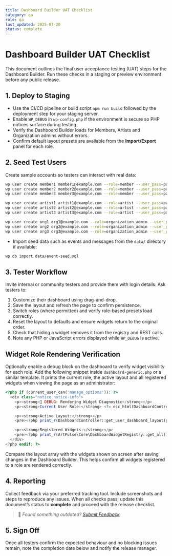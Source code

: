 ```yaml
---
title: Dashboard Builder UAT Checklist
category: qa
role: qa
last_updated: 2025-07-20
status: complete
---
```


# Dashboard Builder UAT Checklist

This document outlines the final user acceptance testing (UAT) steps for the Dashboard Builder. Run these checks in a staging or preview environment before any public release.

## 1. Deploy to Staging

- Use the CI/CD pipeline or build script `npm run build` followed by the deployment step for your staging server.
- Enable `WP_DEBUG` in `wp-config.php` if the environment is secure so PHP notices surface during testing.
- Verify the Dashboard Builder loads for Members, Artists and Organization admins without errors.
- Confirm default layout presets are available from the **Import/Export** panel for each role.

## 2. Seed Test Users

Create sample accounts so testers can interact with real data:

```bash
wp user create member1 member1@example.com --role=member --user_pass=pass
wp user create member2 member2@example.com --role=member --user_pass=pass
wp user create member3 member3@example.com --role=member --user_pass=pass

wp user create artist1 artist1@example.com --role=artist --user_pass=pass
wp user create artist2 artist2@example.com --role=artist --user_pass=pass
wp user create artist3 artist3@example.com --role=artist --user_pass=pass

wp user create org1 org1@example.com --role=organization_admin --user_pass=pass
wp user create org2 org2@example.com --role=organization_admin --user_pass=pass
wp user create org3 org3@example.com --role=organization_admin --user_pass=pass
```

- Import seed data such as events and messages from the `data/` directory if available:

```bash
wp db import data/event-seed.sql
```

## 3. Tester Workflow

Invite internal or community testers and provide them with login details. Ask testers to:

1. Customize their dashboard using drag-and-drop.
2. Save the layout and refresh the page to confirm persistence.
3. Switch roles (where permitted) and verify role-based presets load correctly.
4. Reset the layout to defaults and ensure widgets return to the original order.
5. Check that hiding a widget removes it from the registry and REST calls.
6. Note any PHP or JavaScript errors displayed while `WP_DEBUG` is active.

## Widget Role Rendering Verification

Optionally enable a debug block on the dashboard to verify widget visibility for
each role. Add the following snippet inside `dashboard-generic.php` or a similar
template. It prints the current role, the active layout and all registered
widgets when viewing the page as an administrator:

```php
<?php if (current_user_can('manage_options')): ?>
  <div class="notice notice-info">
    <p><strong>🧩 DEBUG: Rendering Widget Diagnostic</strong></p>
    <p><strong>Current User Role:</strong> <?= esc_html(DashboardController::get_role(get_current_user_id())) ?></p>

    <p><strong>Active Layout:</strong></p>
    <pre><?php print_r(DashboardController::get_user_dashboard_layout(get_current_user_id())); ?></pre>

    <p><strong>Registered Widgets:</strong></p>
    <pre><?php print_r(ArtPulse\Core\DashboardWidgetRegistry::get_all()); ?></pre>
  </div>
<?php endif; ?>
```

Compare the layout array with the widgets shown on screen after saving changes
in the Dashboard Builder. This helps confirm all widgets registered to a role
are rendered correctly.

## 4. Reporting

Collect feedback via your preferred tracking tool. Include screenshots and steps to reproduce any issues. When all checks pass, update this document’s status to **complete** and proceed with the release checklist.

> 💬 *Found something outdated? [Submit Feedback](../feedback.md)*

## 5. Sign Off
Once all testers confirm the expected behaviour and no blocking issues remain, note the completion date below and notify the release manager.

